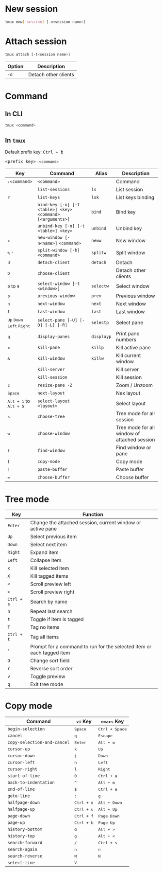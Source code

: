# New session

```bash
tmux new[-session] [-n<session name>]
```

# Attach session

```bash
tmux attach [-t<session name>]
```

| Option | Description |
| - | - |
| `-d` | Detach other clients |

# Command

## In CLI

```bash
tmux <command>
```

## In `tmux`

Default prefix key: <kbd>Ctrl + b</kbd>

<kbd>&lt;prefix key&gt;</kbd> `:<command>`

| Key | Command | Alias | Description |
| - | - | - | - |
| <kbd>:</kbd>`<command>` | `<command>` |  | Command |
|  | `list-sessions` | `ls` | List session |
| <kbd>?</kbd> | `list-keys` | `lsk` | List keys binding |
|  | `bind-key [-n] [-t <table>] <key> <command> [<arguments>]` | `bind` | Bind key |
|  | `unbind-key [-n] [-t <table>] <key>` | `unbind` | Unbind key |
| <kbd>c</kbd> | `new-window [-n<name>]` `<command>` | `neww` | New window |
| <kbd>%</kbd> <kbd>"</kbd> | `split-window [-h] <command>` | `splitw` | Split window
| <kbd>d</kbd> | `detach-client` | `detach` | Detach |
| <kbd>D</kbd> | `choose-client` |  | Detach other clients |
| <kbd>0</kbd> to <kbd>9</kbd> | `select-window [-t <window>]` | `selectw` | Select window |
| <kbd>p</kbd> | `previous-window` | `prev` | Previous window |
| <kbd>n</kbd> | `next-window` | `next` | Next window |
| <kbd>l</kbd> | `last-window` | `last` | Last window |
| <kbd>Up</kbd> <kbd>Down</kbd> <kbd>Left</kbd> <kbd>Right</kbd> | `select-pane [-U] [-D] [-L] [-R]` | `selectp` | Select pane |
| <kbd>q</kbd> | `display-panes` | `displayp` | Print pane numbers |
| <kbd>x</kbd> | `kill-pane` | `killp` | Kill active pane |
| <kbd>&</kbd> | `kill-window` | `killw` | Kill current window |
|  | `kill-server` |  | Kill server |
|  | `kill-session` |  | Kill session |
| <kbd>z</kbd> | `resize-pane -Z` |  | Zoom / Unzoom |
| <kbd>Space</kbd> | `next-layout` |  | Nex layout |
| <kbd>Alt + 1</kbd> to <kbd>Alt + 5</kbd> | `select-layout <layout>` |  | Select layout |
| <kbd>s</kbd> | `choose-tree` |  | Tree mode for all session |
| <kbd>w</kbd> | `choose-window` |  | Tree mode for all window of attached session |
| <kbd>f</kbd> | `find-window` |  | Find window or pane |
| <kbd>[</kbd> | `copy-mode` |  | Copy mode |
| <kbd>]</kbd> | `paste-buffer` |  | Paste buffer |
| <kbd>=</kbd> | `choose-buffer` |  | Choose buffer |

# Tree mode

| Key | Function |
| - | - |
| `Enter` | Change the attached session, current window or active pane |
| `Up` | Select previous item |
| `Down` | Select next item |
| `Right` | Expand item |
| `Left` | Collapse item |
| `x` | Kill selected item |
| `X` | Kill tagged items |
| `<` | Scroll preview left |
| `>` | Scroll preview right |
| `Ctrl + s` | Search by name |
| `n` | Repeat last search |
| `t` | Toggle if item is tagged |
| `T` | Tag no items |
| `Ctrl + t` | Tag all items |
| `:` | Prompt for a command to run for the selected item or each tagged item |
| `O` | Change sort field |
| `r` | Reverse sort order |
| `v` | Toggle preview |
| `q` | Exit tree mode |

# Copy mode

| Command | `vi` Key | `emacs` Key |
| - | - | - |
| `begin-selection` | <kbd>Space</kbd> | <kbd>Ctrl + Space</kbd> |
| `cancel` | <kbd>q</kbd> | <kbd>Escape</kbd> |
| `copy-selection-and-cancel` | <kbd>Enter</kbd> | <kbd>Alt + w</kbd> |
| `cursor-up` | <kbd>k</kbd> | <kbd>Up</kbd> |
| `cursor-down` | <kbd>j</kbd> | <kbd>Down</kbd> |
| `cursor-left` | <kbd>h</kbd> | <kbd>Left</kbd> |
| `cursor-right` | <kbd>l</kbd> | <kbd>Right</kbd> |
| `start-of-line` | <kbd>0</kbd> | <kbd>Ctrl + a</kbd> |
| `back-to-indentation` | <kbd>^</kbd> | <kbd>Alt + m</kbd> |
| `end-of-line` | <kbd>$</kbd> | <kbd>Ctrl + e</kbd> |
| `goto-line` | <kbd>:</kbd> | <kbd>g</kbd> |
| `halfpage-down` | <kbd>Ctrl + d</kbd> | <kbd>Alt + Down</kbd> |
| `halfpage-up` | <kbd>Ctrl + u</kbd> | <kbd>Alt + Up</kbd> |
| `page-down` | <kbd>Ctrl + f</kbd> | <kbd>Page Down</kbd> |
| `page-up` | <kbd>Ctrl + b</kbd> | <kbd>Page Up</kbd> |
| `history-bottom` | <kbd>G</kbd> | <kbd>Alt + &gt;</kbd> |
| `history-top` | <kbd>g</kbd> | <kbd>Alt + &lt;</kbd> |
| `search-forward` | <kbd>/</kbd> | <kbd>Ctrl + s</kbd> |
| `search-again` | <kbd>n</kbd> | <kbd>n</kbd> |
| `search-reverse` | <kbd>N</kbd> | <kbd>N</kbd> |
| `select-line` | <kbd>V</kbd> |  |
